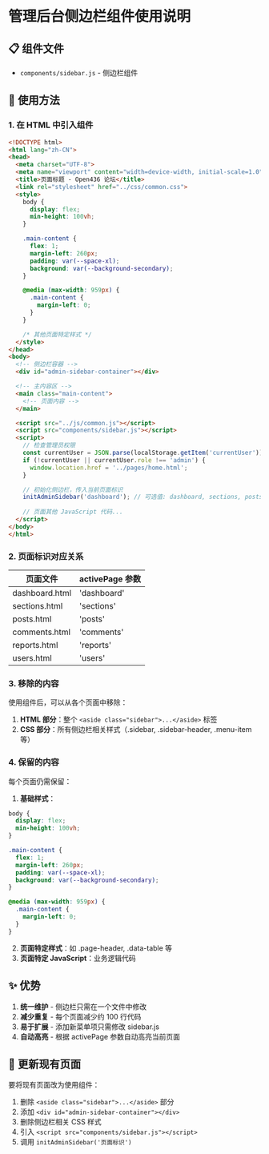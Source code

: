 # 管理后台侧边栏组件使用说明

## 📋 组件文件
- `components/sidebar.js` - 侧边栏组件

## 🎯 使用方法

### 1. 在 HTML 中引入组件

```html
<!DOCTYPE html>
<html lang="zh-CN">
<head>
  <meta charset="UTF-8">
  <meta name="viewport" content="width=device-width, initial-scale=1.0">
  <title>页面标题 - Open436 论坛</title>
  <link rel="stylesheet" href="../css/common.css">
  <style>
    body {
      display: flex;
      min-height: 100vh;
    }

    .main-content {
      flex: 1;
      margin-left: 260px;
      padding: var(--space-xl);
      background: var(--background-secondary);
    }

    @media (max-width: 959px) {
      .main-content {
        margin-left: 0;
      }
    }

    /* 其他页面特定样式 */
  </style>
</head>
<body>
  <!-- 侧边栏容器 -->
  <div id="admin-sidebar-container"></div>

  <!-- 主内容区 -->
  <main class="main-content">
    <!-- 页面内容 -->
  </main>

  <script src="../js/common.js"></script>
  <script src="components/sidebar.js"></script>
  <script>
    // 检查管理员权限
    const currentUser = JSON.parse(localStorage.getItem('currentUser'));
    if (!currentUser || currentUser.role !== 'admin') {
      window.location.href = '../pages/home.html';
    }

    // 初始化侧边栏，传入当前页面标识
    initAdminSidebar('dashboard'); // 可选值: dashboard, sections, posts, comments, reports, users
    
    // 页面其他 JavaScript 代码...
  </script>
</body>
</html>
```

### 2. 页面标识对应关系

| 页面文件 | activePage 参数 |
|---------|----------------|
| dashboard.html | 'dashboard' |
| sections.html | 'sections' |
| posts.html | 'posts' |
| comments.html | 'comments' |
| reports.html | 'reports' |
| users.html | 'users' |

### 3. 移除的内容

使用组件后，可以从各个页面中移除：

1. **HTML 部分**：整个 `<aside class="sidebar">...</aside>` 标签
2. **CSS 部分**：所有侧边栏相关样式（.sidebar, .sidebar-header, .menu-item 等）

### 4. 保留的内容

每个页面仍需保留：

1. **基础样式**：
```css
body {
  display: flex;
  min-height: 100vh;
}

.main-content {
  flex: 1;
  margin-left: 260px;
  padding: var(--space-xl);
  background: var(--background-secondary);
}

@media (max-width: 959px) {
  .main-content {
    margin-left: 0;
  }
}
```

2. **页面特定样式**：如 .page-header, .data-table 等
3. **页面特定 JavaScript**：业务逻辑代码

## ✨ 优势

1. **统一维护** - 侧边栏只需在一个文件中修改
2. **减少重复** - 每个页面减少约 100 行代码
3. **易于扩展** - 添加新菜单项只需修改 sidebar.js
4. **自动高亮** - 根据 activePage 参数自动高亮当前页面

## 🔄 更新现有页面

要将现有页面改为使用组件：

1. 删除 `<aside class="sidebar">...</aside>` 部分
2. 添加 `<div id="admin-sidebar-container"></div>`
3. 删除侧边栏相关 CSS 样式
4. 引入 `<script src="components/sidebar.js"></script>`
5. 调用 `initAdminSidebar('页面标识')`
